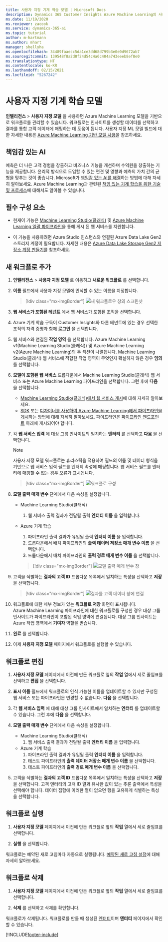 ```yaml
---
title: 사용자 지정 기계 학습 모델 | Microsoft Docs
description: Dynamics 365 Customer Insights Azure Machine Learning의 사용자 지정 모델로 작업합니다.
ms.date: 11/19/2020
ms.reviewer: zacook
ms.service: dynamics-365-ai
ms.topic: tutorial
author: m-hartmann
ms.author: mhart
manager: shellyha
ms.openlocfilehash: 34489faaecc5da1ce3dd68d799b3e0e0d9672ab7
ms.sourcegitcommit: 139548f8a2d0f24d54c4a6c404a743eeeb8ef8e0
ms.translationtype: HT
ms.contentlocale: ko-KR
ms.lasthandoff: 02/15/2021
ms.locfileid: "5267242"
---
```

# <a name="custom-machine-learning-models"></a>사용자 지정 기계 학습 모델

**인텔리전스** > **사용자 지정 모델** 을 사용하면 Azure Machine Learning 모델을 기반으로 워크플로를 관리할 수 있습니다. 워크플로는 인사이트를 생성할 데이터를 선택하고 결과를 통합 고객 데이터에 매핑하는 데 도움이 됩니다. 사용자 지정 ML 모델 빌드에 대한 자세한 내용은 [Azure Machine Learning 기반 모델 사용](azure-machine-learning-experiments.md)을 참조하세요.

## <a name="responsible-ai"></a>책임감 있는 AI

예측은 더 나은 고객 경험을 창출하고 비즈니스 기능을 개선하며 수익원을 창출하는 기능을 제공합니다. 윤리적 방식으로 도입할 수 있는 편견 및 영향과 예측의 가치 간의 균형을 맞추는 것이 좋습니다. Microsoft가 [책임감 있는 AI를 해결](https://www.microsoft.com/ai/responsible-ai?activetab=pivot1%3aprimaryr6)하는 방법에 대해 자세히 알아보세요. Azure Machine Learning과 관련된 [책임 있는 기계 학습을 위한 기술 및 프로세스](https://docs.microsoft.com/azure/machine-learning/concept-responsible-ml)에 대해서도 알아볼 수 있습니다.

## <a name="prerequisites"></a>필수 구성 요소

- 현재이 기능은 [Machine Learning Studio(클래식)](https://studio.azureml.net) 및 [Azure Machine Learning 일괄 파이프라인](https://docs.microsoft.com/azure/machine-learning/concept-ml-pipelines)을 통해 게시 된 웹 서비스를 지원합니다.

- 이 기능을 사용하려면 Azure Studio 인스턴스와 연결된 Azure Data Lake Gen2 스토리지 계정이 필요합니다. 자세한 내용은 [Azure Data Lake Storage Gen2 저장소 계정 만들기](https://docs.microsoft.com/azure/storage/blobs/data-lake-storage-quickstart-create-account)를 참조하세요.

## <a name="add-a-new-workflow"></a>새 워크플로 추가

1. **인텔리전스** > **사용자 지정 모델** 로 이동하고 **새로운 워크플로** 를 선택합니다.

1. **이름** 필드에서 사용자 지정 모델에 인식할 수 있는 이름을 지정합니다.

   > [!div class="mx-imgBorder"]
   > ![새 워크플로우 창의 스크린샷](media/new-workflowv2.png "새 워크플로우 창의 스크린샷")

1. **웹 서비스가 포함된 테넌트** 에서 웹 서비스가 포함된 조직을 선택합니다.

1. Azure 기계 학습 구독이 Customer Insights와 다른 테넌트에 있는 경우 선택한 조직의 자격 증명과 함께 **로그인** 을 선택합니다.

1. 웹 서비스와 연결된 **작업 영역** 을 선택합니다. Azure Machine Learning v1(Machine Learning Studio(클래식)) 및 Azure Machine Learning v2(Azure Machine Learning)의 두 섹션이 나열됩니다. Machine Learning Studio(클래식) 웹 서비스에 적합한 작업 영역이 무엇인지 확실하지 않은 경우 **임의** 를 선택합니다.

1. **모델이 포함된 웹 서비스** 드롭다운에서 Machine Learning Studio(클래식) 웹 서비스 또는 Azure Machine Learning 파이프라인을 선택합니다. 그런 후에 **다음** 을 선택합니다.
   - [Machine Learning Studio(클래식)에서 웹 서비스 게시](https://docs.microsoft.com/azure/machine-learning/studio/deploy-a-machine-learning-web-service#deploy-it-as-a-new-web-service)에 대해 자세히 알아보세요.
   - [SDK](https://docs.microsoft.com/azure/machine-learning/concept-ml-pipelines#building-pipelines-with-the-python-sdk) 또는 [디자이너를 사용하여 Azure Machine Learning에서 파이프라인을 게시](https://docs.microsoft.com/azure/machine-learning/concept-ml-pipelines#building-pipelines-with-the-designer)하는 방법에 대해 자세히 알아보세요. 파이프라인은 [파이프라인 엔드포인트](https://docs.microsoft.com/azure/machine-learning/how-to-run-batch-predictions-designer#submit-a-pipeline-run) 아래에 게시되어야 합니다.

1. 각 **웹 서비스 입력** 에 대상 그룹 인사이트의 일치하는 **엔터티** 를 선택하고 **다음** 을 선택합니다.
   > [!NOTE]
   > 사용자 지정 모델 워크플로는 휴리스틱을 적용하여 필드의 이름 및 데이터 형식을 기반으로 웹 서비스 입력 필드를 엔터티 속성에 매핑합니다. 웹 서비스 필드를 엔터티에 매핑할 수 없는 경우 오류가 표시됩니다.

   > [!div class="mx-imgBorder"]
   > ![워크플로 구성](media/intelligence-screen2-updated.png "워크플로 구성")
   
1. **모델 출력 매개 변수** 단계에서 다음 속성을 설정합니다.
   - Machine Learning Studio(클래식)
      1. 웹 서비스 출력 결과가 전달될 출력 **엔터티 이름** 을 입력합니다.
   - Azure 기계 학습
      1. 파이프라인 출력 결과가 유입될 출력 **엔터티 이름** 을 입력합니다.
      1. 드롭다운에서 배치 파이프라인의 **출력 데이터 저장소 매개 변수 이름** 을 선택합니다.
      1. 드롭다운에서 배치 파이프라인의 **출력 경로 매개 변수 이름** 을 선택합니다.
      
      > [!div class="mx-imgBorder"]
      > ![모델 출력 매개 변수 창](media/intelligence-screen3-outputparameters.png "모델 출력 매개 변수 창")

1. 고객을 식별하는 **결과의 고객 ID** 드롭다운 목록에서 일치하는 특성을 선택하고 **저장** 을 선택합니다.
   
   > [!div class="mx-imgBorder"]
   > ![결과를 고객 데이터 창에 연결](media/intelligence-screen4-relatetocustomer.png "결과를 고객 데이터 창에 연결")

1. 워크플로에 대한 세부 정보가 있는 **워크플로 저장** 화면이 표시됩니다.    
   Azure Machine Learning 파이프라인에 대한 워크플로를 구성한 경우 대상 그룹 인사이트가 파이프라인이 포함된 작업 영역에 연결됩니다. 대상 그룹 인사이트는 Azure 작업 영역에서 **기여자** 역할을 받습니다.

1. **완료** 를 선택합니다.

1. 이제 **사용자 지정 모델** 페이지에서 워크플로를 실행할 수 있습니다.

## <a name="edit-a-workflow"></a>워크플로 편집

1. **사용자 지정 모델** 페이지에서 이전에 만든 워크플로 옆의 **작업** 열에서 세로 줄임표를 선택하고 **편집** 을 선택합니다.

1. **표시 이름** 필드에서 워크플로의 인식 가능한 이름을 업데이트할 수 있지만 구성된 웹 서비스 또는 파이프라인은 변경할 수 없습니다. **다음** 을 선택합니다.

1. 각 **웹 서비스 입력** 에 대해 대상 그룹 인사이트에서 일치하는 **엔터티** 를 업데이트할 수 있습니다. 그런 후에 **다음** 을 선택합니다.

1. **모델 출력 매개 변수** 단계에서 다음 속성을 설정합니다.
   - Machine Learning Studio(클래식)
      1. 웹 서비스 출력 결과가 전달될 출력 **엔터티 이름** 을 입력합니다.
   - Azure 기계 학습
      1. 파이프라인 출력 결과가 유입될 출력 **엔터티 이름** 을 입력합니다.
      1. 테스트 파이프라인의 **출력 데이터 저장소 매개 변수 이름** 을 선택합니다.
      1. 테스트 파이프라인의 **출력 경로 매개 변수 이름** 을 선택합니다.

1. 고객을 식별하는 **결과의 고객 ID** 드롭다운 목록에서 일치하는 특성을 선택하고 **저장** 을 선택합니다.
   고객 엔터티의 고객 ID 열과 유사한 값이 있는 추론 출력에서 특성을 선택해야 합니다. 데이터 집합에 이러한 열이 없으면 행을 고유하게 식별하는 특성을 선택합니다.

## <a name="run-a-workflow"></a>워크플로 실행

1. **사용자 지정 모델** 페이지에서 이전에 만든 워크플로 옆의 **작업** 열에서 세로 줄임표를 선택합니다.

1. **실행** 을 선택합니다.

워크플로는 예약된 새로 고침마다 자동으로 실행됩니다. [예약된 새로 고침 설정](system.md#schedule-tab)에 대해 자세히 알아보세요.

## <a name="delete-a-workflow"></a>워크플로 삭제

1. **사용자 지정 모델** 페이지에서 이전에 만든 워크플로 옆의 **작업** 열에서 세로 줄임표를 선택합니다.

1. **삭제** 를 선택하고 삭제를 확인합니다.

워크플로가 삭제됩니다. 워크플로를 만들 때 생성된 [엔터티](entities.md)이며 **엔터티** 페이지에서 확인할 수 있습니다.


[!INCLUDE[footer-include](../includes/footer-banner.md)]
